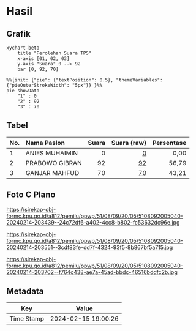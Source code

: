 # Hasil

## Grafik

```mermaid
xychart-beta
    title "Perolehan Suara TPS"
    x-axis [01, 02, 03]
    y-axis "Suara" 0 --> 92
    bar [0, 92, 70]
```

```mermaid
%%{init: {"pie": {"textPosition": 0.5}, "themeVariables": {"pieOuterStrokeWidth": "5px"}} }%%
pie showData
    "1" : 0
    "2" : 92
    "3" : 70
```

## Tabel

| No. | Nama Paslon    | Suara | Suara (raw) | Persentase |
|:--- |:-------------- | -----:| -----------:| ----------:|
| 1   | ANIES MUHAIMIN | 0     | [0][p-1]    | 0,00       |
| 2   | PRABOWO GIBRAN | 92    | [92][p-2]   | 56,79      |
| 3   | GANJAR MAHFUD  | 70    | [70][p-3]   | 43,21      |


[p-1]: https://github.com/gigit-pemilu/pemilu-2024-51-bali/blob/main/pilpres/hitung-suara/sub/51-bali/sub/08-buleleng/sub/09-tejakula/sub/2005-bondalem/sub/040-tps/sub/paslon-1.txt
[p-2]: https://github.com/gigit-pemilu/pemilu-2024-51-bali/blob/main/pilpres/hitung-suara/sub/51-bali/sub/08-buleleng/sub/09-tejakula/sub/2005-bondalem/sub/040-tps/sub/paslon-2.txt
[p-3]: https://github.com/gigit-pemilu/pemilu-2024-51-bali/blob/main/pilpres/hitung-suara/sub/51-bali/sub/08-buleleng/sub/09-tejakula/sub/2005-bondalem/sub/040-tps/sub/paslon-3.txt

## Foto C Plano

https://sirekap-obj-formc.kpu.go.id/a812/pemilu/ppwp/51/08/09/20/05/5108092005040-20240214-203439--24c72df6-a402-4cc8-b802-fc53632dc96e.jpg

https://sirekap-obj-formc.kpu.go.id/a812/pemilu/ppwp/51/08/09/20/05/5108092005040-20240214-203551--3cdf83fe-dd7f-4324-93f5-8b867bf5a715.jpg

https://sirekap-obj-formc.kpu.go.id/a812/pemilu/ppwp/51/08/09/20/05/5108092005040-20240214-203702--f764c438-ae7a-45ad-bbdc-46516bddfc2b.jpg


## Metadata

| Key        | Value               |
| ---------- | ------------------- |
| Time Stamp | 2024-02-15 19:00:26 |



